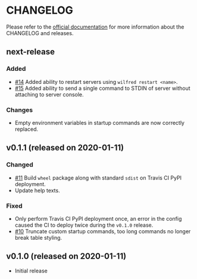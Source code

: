 # CHANGELOG

Please refer to the [official documentation](https://wilfred.readthedocs.io/en/latest/development/) for more information about the CHANGELOG and releases.

## next-release

### Added

* [#14](https://github.com/wilfred-dev/wilfred/issues/14) Added ability to restart servers using `wilfred restart <name>`.
* [#15](https://github.com/wilfred-dev/wilfred/issues/15) Added ability to send a single command to STDIN of server without attaching to server console.

### Changes

* Empty environment variables in startup commands are now correctly replaced.

## v0.1.1 (released on 2020-01-11)

### Changed

* [#11](https://github.com/wilfred-dev/wilfred/issues/11) Build `wheel` package along with standard `sdist` on Travis CI PyPI deployment.
* Update help texts.

### Fixed

* Only perform Travis CI PyPI deployment once, an error in the config caused the CI to deploy twice during the `v0.1.0` release.
* [#10](https://github.com/wilfred-dev/wilfred/issues/10) Truncate custom startup commands, too long commands no longer break table styling.

## v0.1.0 (released on 2020-01-11)

* Initial release
